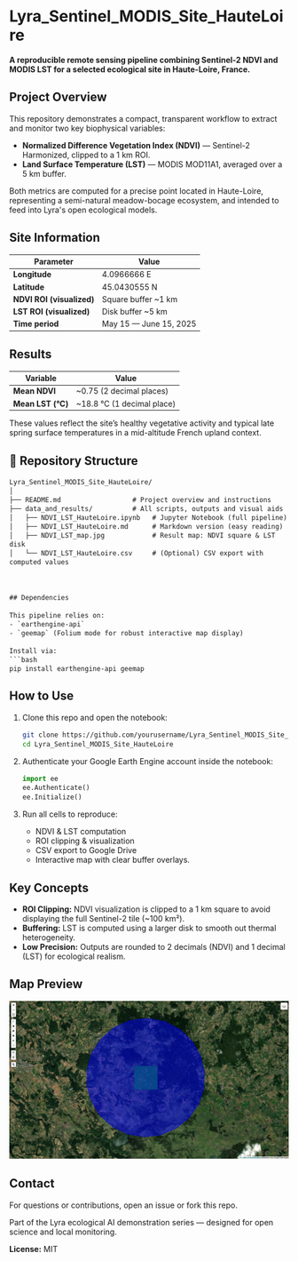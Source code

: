 # Lyra_Sentinel_MODIS_Site_HauteLoire

**A reproducible remote sensing pipeline combining Sentinel-2 NDVI and MODIS LST for a selected ecological site in Haute-Loire, France.**

## Project Overview

This repository demonstrates a compact, transparent workflow to extract and monitor two key biophysical variables:
- **Normalized Difference Vegetation Index (NDVI)** — Sentinel-2 Harmonized, clipped to a 1 km ROI.
- **Land Surface Temperature (LST)** — MODIS MOD11A1, averaged over a 5 km buffer.

Both metrics are computed for a precise point located in Haute-Loire, representing a semi-natural meadow-bocage ecosystem, and intended to feed into Lyra's open ecological models.

## Site Information

| Parameter | Value |
|-----------|-------|
| **Longitude** | 4.0966666 E |
| **Latitude**  | 45.0430555 N |
| **NDVI ROI (visualized)** | Square buffer ~1 km |
| **LST ROI (visualized)**  | Disk buffer ~5 km |
| **Time period** | May 15 — June 15, 2025 |

## Results

| Variable | Value |
|----------|-------|
| **Mean NDVI** | ~0.75 (2 decimal places) |
| **Mean LST (°C)** | ~18.8 °C (1 decimal place) |

These values reflect the site’s healthy vegetative activity and typical late spring surface temperatures in a mid-altitude French upland context.

## 📁 Repository Structure

```plaintext
Lyra_Sentinel_MODIS_Site_HauteLoire/
│
├── README.md                  # Project overview and instructions
├── data_and_results/          # All scripts, outputs and visual aids
│   ├── NDVI_LST_HauteLoire.ipynb   # Jupyter Notebook (full pipeline)
│   ├── NDVI_LST_HauteLoire.md      # Markdown version (easy reading)
│   ├── NDVI_LST_map.jpg            # Result map: NDVI square & LST disk
│   └── NDVI_LST_HauteLoire.csv     # (Optional) CSV export with computed values


   
## Dependencies

This pipeline relies on:
- `earthengine-api`
- `geemap` (Folium mode for robust interactive map display)

Install via:
```bash
pip install earthengine-api geemap
```

## How to Use

1. Clone this repo and open the notebook:
   ```bash
   git clone https://github.com/yourusername/Lyra_Sentinel_MODIS_Site_HauteLoire.git
   cd Lyra_Sentinel_MODIS_Site_HauteLoire
   ```

2. Authenticate your Google Earth Engine account inside the notebook:
   ```python
   import ee
   ee.Authenticate()
   ee.Initialize()
   ```

3. Run all cells to reproduce:
   - NDVI & LST computation
   - ROI clipping & visualization
   - CSV export to Google Drive
   - Interactive map with clear buffer overlays.

## Key Concepts

- **ROI Clipping:** NDVI visualization is clipped to a 1 km square to avoid displaying the full Sentinel-2 tile (~100 km²).
- **Buffering:** LST is computed using a larger disk to smooth out thermal heterogeneity.
- **Low Precision:** Outputs are rounded to 2 decimals (NDVI) and 1 decimal (LST) for ecological realism.

## Map Preview

![NDVI and LST buffers](data_and_results/NDVI_LST_map.jpg)

## Contact

For questions or contributions, open an issue or fork this repo.

Part of the Lyra ecological AI demonstration series — designed for open science and local monitoring.

**License:** MIT
